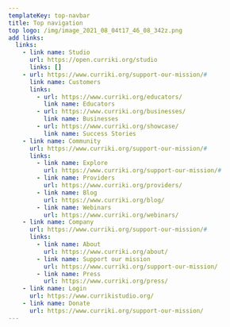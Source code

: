```yaml
---
templateKey: top-navbar
title: Top navigation
top logo: /img/image_2021_08_04t17_46_08_342z.png
add links:
  links:
    - link name: Studio
      url: https://open.curriki.org/studio
      links: []
    - url: https://www.curriki.org/support-our-mission/#
      link name: Customers
      links:
        - url: https://www.curriki.org/educators/
          link name: Educators
        - url: https://www.curriki.org/businesses/
          link name: Businesses
        - url: https://www.curriki.org/showcase/
          link name: Success Stories
    - link name: Community
      url: https://www.curriki.org/support-our-mission/#
      links:
        - link name: Explore
          url: https://www.curriki.org/support-our-mission/#
        - link name: Providers
          url: https://www.curriki.org/providers/
        - link name: Blog
          url: https://www.curriki.org/blog/
        - link name: Webinars
          url: https://www.curriki.org/webinars/
    - link name: Company
      url: https://www.curriki.org/support-our-mission/#
      links:
        - link name: About
          url: https://www.curriki.org/about/
        - link name: Support our mission
          url: https://www.curriki.org/support-our-mission/
        - link name: Press
          url: https://www.curriki.org/press/
    - link name: Login
      url: https://www.currikistudio.org/
    - link name: Donate
      url: https://www.curriki.org/support-our-mission/
---
```

